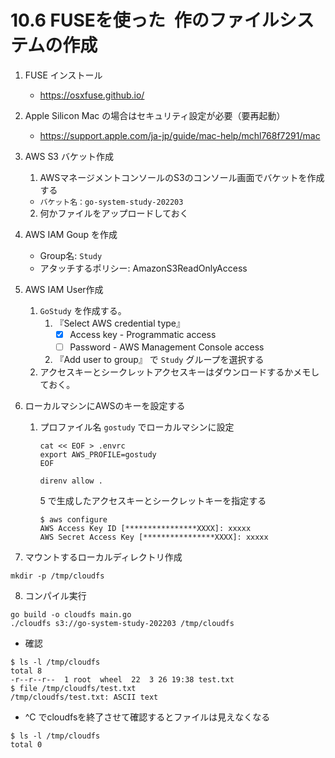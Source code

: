 # 10.6 FUSEを使った 作のファイルシステムの作成

1. FUSE インストール
    - https://osxfuse.github.io/
2. Apple Silicon Mac の場合はセキュリティ設定が必要（要再起動）
    - https://support.apple.com/ja-jp/guide/mac-help/mchl768f7291/mac
    
3. AWS S3 バケット作成
   1. AWSマネージメントコンソールのS3のコンソール画面でバケットを作成する
    - ```バケット名：go-system-study-202203```
    2. 何かファイルをアップロードしておく
4. AWS IAM Goup を作成
   - Group名: `Study`
   - アタッチするポリシー: AmazonS3ReadOnlyAccess
5. AWS IAM User作成
   1. `GoStudy` を作成する。
      1. 『Select AWS credential type』
         - [x] Access key - Programmatic access
         - [ ] Password - AWS Management Console access
    　
       1. 『Add user to group』 で `Study` グループを選択する 
   2. アクセスキーとシークレットアクセスキーはダウンロードするかメモしておく。
6.  ローカルマシンにAWSのキーを設定する
    1.  プロファイル名 `gostudy` でローカルマシンに設定
        ```shell
        cat << EOF > .envrc
        export AWS_PROFILE=gostudy
        EOF
        ```

        ```shell
        direnv allow .
        ```

        5 で生成したアクセスキーとシークレットキーを指定する
        ```shell
        $ aws configure
        AWS Access Key ID [****************XXXX]: xxxxx
        AWS Secret Access Key [****************XXXX]: xxxxx
        ```
7. マウントするローカルディレクトリ作成
```
mkdir -p /tmp/cloudfs
```
8. コンパイル実行

```shell
go build -o cloudfs main.go
./cloudfs s3://go-system-study-202203 /tmp/cloudfs
```

- 確認
```shell
$ ls -l /tmp/cloudfs
total 8
-r--r--r--  1 root  wheel  22  3 26 19:38 test.txt
$ file /tmp/cloudfs/test.txt
/tmp/cloudfs/test.txt: ASCII text
```

- ^C でcloudfsを終了させて確認するとファイルは見えなくなる
```shell
$ ls -l /tmp/cloudfs        
total 0
```

